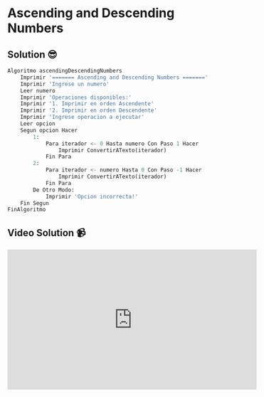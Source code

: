 # Ascending and Descending Numbers

## Solution 😎

```python
Algoritmo ascendingDescendingNumbers
	Imprimir '======= Ascending and Descending Numbers ======='
	Imprimir 'Ingrese un numero'
	Leer numero
	Imprimir 'Operaciones disponibles:'
	Imprimir '1. Imprimir en orden Ascendente'
	Imprimir '2. Imprimir en orden Descendente'
	Imprimir 'Ingrese operacion a ejecutar'
	Leer opcion
	Segun opcion Hacer
		1:
			Para iterador <- 0 Hasta numero Con Paso 1 Hacer
				Imprimir ConvertirATexto(iterador)
			Fin Para
		2:
			Para iterador <- numero Hasta 0 Con Paso -1 Hacer
				Imprimir ConvertirATexto(iterador)
			Fin Para
		De Otro Modo:
			Imprimir 'Opcion incorrecta!'
	Fin Segun
FinAlgoritmo
```

## Video Solution 📹

<iframe width="560" height="315" src="https://www.youtube.com/embed/vI6NCB3TV1s" title="YouTube video player" frameborder="0" allow="accelerometer; autoplay; clipboard-write; encrypted-media; gyroscope; picture-in-picture; web-share" allowfullscreen></iframe>
